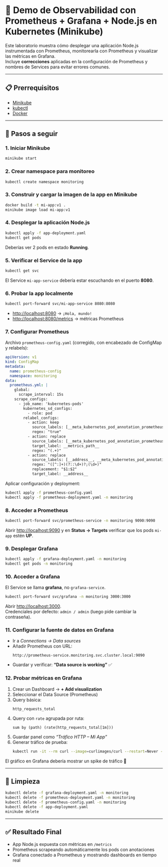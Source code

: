 # 🚀 Demo de Observabilidad con Prometheus + Grafana + Node.js en Kubernetes (Minikube)

Este laboratorio muestra cómo desplegar una aplicación Node.js instrumentada con Prometheus, monitorearla con Prometheus y visualizar las métricas en Grafana.  
Incluye **correcciones** aplicadas en la configuración de Prometheus y nombres de Services para evitar errores comunes.

---

## 📋 Prerrequisitos

- [Minikube](https://minikube.sigs.k8s.io/docs/)
- [kubectl](https://kubernetes.io/docs/tasks/tools/)
- [Docker](https://docs.docker.com/get-docker/)

---

## 🔎 Pasos a seguir

### 1. Iniciar Minikube
```bash
minikube start
```

### 2. Crear namespace para monitoreo
```bash
kubectl create namespace monitoring
```

### 3. Construir y cargar la imagen de la app en Minikube
```bash
docker build -t mi-app:v1 .
minikube image load mi-app:v1
```

### 4. Desplegar la aplicación Node.js
```bash
kubectl apply -f app-deployment.yaml
kubectl get pods
```

Deberías ver 2 pods en estado **Running**.

### 5. Verificar el Service de la app
```bash
kubectl get svc
```

El Service `mi-app-service` debería estar escuchando en el puerto **8080**.

### 6. Probar la app localmente
```bash
kubectl port-forward svc/mi-app-service 8080:8080
```

- [http://localhost:8080](http://localhost:8080) → `¡Hola, mundo!`  
- [http://localhost:8080/metrics](http://localhost:8080/metrics) → métricas Prometheus

### 7. Configurar Prometheus
Archivo `prometheus-config.yaml` (corregido, con encabezado de ConfigMap y relabels):
```yaml
apiVersion: v1
kind: ConfigMap
metadata:
  name: prometheus-config
  namespace: monitoring
data:
  prometheus.yml: |
    global:
      scrape_interval: 15s
    scrape_configs:
      - job_name: 'kubernetes-pods'
        kubernetes_sd_configs:
          - role: pod
        relabel_configs:
          - action: keep
            source_labels: [__meta_kubernetes_pod_annotation_prometheus_io_scrape]
            regex: "true"
          - action: replace
            source_labels: [__meta_kubernetes_pod_annotation_prometheus_io_path]
            target_label: __metrics_path__
            regex: "(.+)"
          - action: replace
            source_labels: [__address__, __meta_kubernetes_pod_annotation_prometheus_io_port]
            regex: "([^:]+)(?::\d+)?;(\d+)"
            replacement: "$1:$2"
            target_label: __address__
```

Aplicar configuración y deployment:
```bash
kubectl apply -f prometheus-config.yaml
kubectl apply -f prometheus-deployment.yaml -n monitoring
```

### 8. Acceder a Prometheus
```bash
kubectl port-forward svc/prometheus-service -n monitoring 9090:9090
```

Abrir [http://localhost:9090](http://localhost:9090) y en **Status → Targets** verificar que los pods `mi-app` estén **UP**.

### 9. Desplegar Grafana
```bash
kubectl apply -f grafana-deployment.yaml -n monitoring
kubectl get pods -n monitoring
```

### 10. Acceder a Grafana
El Service se llama **grafana**, no `grafana-service`.  
```bash
kubectl port-forward svc/grafana -n monitoring 3000:3000
```

Abrir [http://localhost:3000](http://localhost:3000).  
Credenciales por defecto: `admin / admin` (luego pide cambiar la contraseña).

### 11. Configurar la fuente de datos en Grafana
- Ir a *Connections → Data sources*  
- Añadir Prometheus con URL:
  ```
  http://prometheus-service.monitoring.svc.cluster.local:9090
  ```
- Guardar y verificar: **“Data source is working”** ✅

### 12. Probar métricas en Grafana
1. Crear un Dashboard → **+ Add visualization**
2. Seleccionar el Data Source (Prometheus)
3. Query básica:
   ```promql
   http_requests_total
   ```
4. Query con `rate` agrupada por ruta:
   ```promql
   sum by (path) (rate(http_requests_total[1m]))
   ```
5. Guardar panel como *“Tráfico HTTP – Mi App”*
6. Generar tráfico de prueba:
   ```bash
   kubectl run -it --rm curl --image=curlimages/curl --restart=Never --      sh -lc 'for i in $(seq 1 50); do curl -s http://mi-app-service:8080 > /dev/null; done'
   ```

El gráfico en Grafana debería mostrar un spike de tráfico 🚀

---

## 🧹 Limpieza
```bash
kubectl delete -f grafana-deployment.yaml -n monitoring
kubectl delete -f prometheus-deployment.yaml -n monitoring
kubectl delete -f prometheus-config.yaml -n monitoring
kubectl delete -f app-deployment.yaml
minikube delete
```

---

## ✅ Resultado Final

- App Node.js expuesta con métricas en `/metrics`
- Prometheus scrapeando automáticamente los pods con anotaciones
- Grafana conectado a Prometheus y mostrando dashboards en tiempo real


